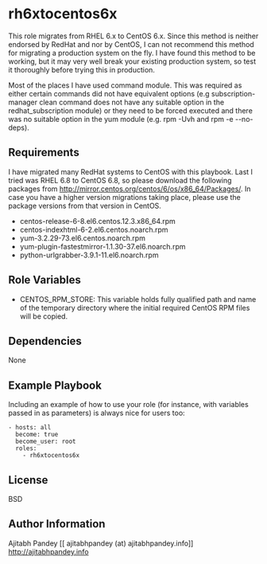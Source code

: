 # rh6xtocentos6x

This role migrates from RHEL 6.x to CentOS 6.x. Since this method is neither endorsed by RedHat and nor by CentOS, I can not recommend this method for migrating a production system on the fly. I have found this method to be working, but it may very well break your existing production system, so test it thoroughly before trying this in production.

Most of the places I have used command module. This was required as either certain commands did not have equivalent options (e.g subscription-manager clean command does not have any suitable option in the redhat_subscription module) or they need to be forced executed and there was no suitable option in the yum module (e.g. rpm -Uvh and rpm -e --no-deps).

## Requirements

I have migrated many RedHat systems to CentOS with this playbook. Last I tried was RHEL 6.8 to CentOS 6.8, so please download the following packages from http://mirror.centos.org/centos/6/os/x86_64/Packages/. In case you have a higher version migrations taking place, please use the package versions from that version in CentOS.

* centos-release-6-8.el6.centos.12.3.x86_64.rpm
* centos-indexhtml-6-2.el6.centos.noarch.rpm
* yum-3.2.29-73.el6.centos.noarch.rpm
* yum-plugin-fastestmirror-1.1.30-37.el6.noarch.rpm
* python-urlgrabber-3.9.1-11.el6.noarch.rpm

## Role Variables

* CENTOS_RPM_STORE: This variable holds fully qualified path and name of the temporary directory where the initial required CentOS RPM files will be copied.

## Dependencies

None

## Example Playbook

Including an example of how to use your role (for instance, with variables passed in as parameters) is always nice for users too:

```
- hosts: all
  become: true
  become_user: root
  roles:
    - rh6xtocentos6x
```
## License

BSD

## Author Information

Ajitabh Pandey [[ ajitabhpandey (at) ajitabhpandey.info]]
http://ajitabhpandey.info
